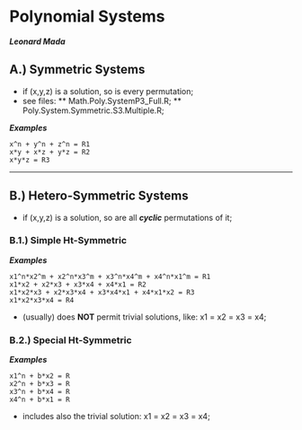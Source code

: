 

# Polynomial Systems

***Leonard Mada***


## A.) Symmetric Systems

* if (x,y,z) is a solution, so is every permutation;
* see files:
** Math.Poly.SystemP3_Full.R;
** Poly.System.Symmetric.S3.Multiple.R;

***Examples***
~~~
x^n + y^n + z^n = R1
x*y + x*z + y*z = R2
x*y*z = R3
~~~

---

## B.) Hetero-Symmetric Systems

* if (x,y,z) is a solution, so are all ***cyclic*** permutations of it;

### B.1.) Simple Ht-Symmetric

***Examples***
~~~
x1^n*x2^m + x2^n*x3^m + x3^n*x4^m + x4^n*x1^m = R1
x1*x2 + x2*x3 + x3*x4 + x4*x1 = R2
x1*x2*x3 + x2*x3*x4 + x3*x4*x1 + x4*x1*x2 = R3
x1*x2*x3*x4 = R4
~~~

- (usually) does **NOT** permit trivial solutions, like: x1 = x2 = x3 = x4;


### B.2.) Special Ht-Symmetric

***Examples***
~~~
x1^n + b*x2 = R
x2^n + b*x3 = R
x3^n + b*x4 = R
x4^n + b*x1 = R
~~~

- includes also the trivial solution: x1 = x2 = x3 = x4;
